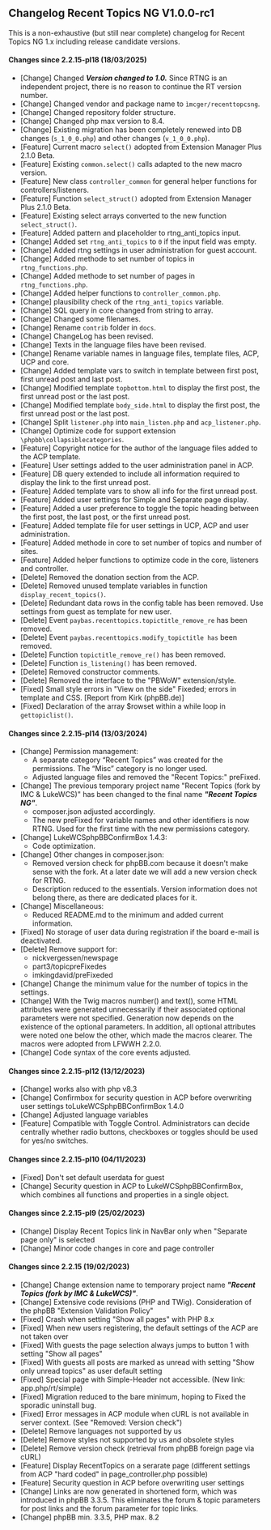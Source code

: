 ## Changelog Recent Topics NG V1.0.0-rc1
This is a non-exhaustive (but still near complete) changelog for Recent Topics NG 1.x including release candidate versions.

#### Changes since 2.2.15-pl18 (18/03/2025)
  - [Change] Changed ***Version changed to 1.0.*** Since RTNG is an independent project, there is no reason to continue the RT version number.
  - [Change] Changed vendor and package name to `ìmcger/recenttopcsng`.
  - [Change] Changed repository folder structure.
  - [Change] Changed php max version to 8.4.
  - [Change] Existing migration has been completely renewed into DB changes (`s_1_0_0.php`) and other changes (`v_1_0_0.php`).
  - [Feature] Current macro `select()` adopted from Extension Manager Plus 2.1.0 Beta.
  - [Feature] Existing `common.select()` calls adapted to the new macro version.
  - [Feature] New class `controller_common` for general helper functions for controllers/listeners.
  - [Feature] Function `select_struct()` adopted from Extension Manager Plus 2.1.0 Beta.
  - [Feature] Existing select arrays converted to the new function `select_struct()`.
  - [Feature] Added pattern and placeholder to rtng_anti_topics input.
  - [Change] Added set `rtng_anti_topics` to `0` if the input field was empty.
  - [Change] Added rtng settings in user administration for guest account.
  - [Change] Added methode to set number of topics in `rtng_functions.php`.
  - [Change] Added methode to set number of pages in `rtng_functions.php`.
  - [Change] Added helper functions to `controller_common.php`.
  - [Change] plausibility check of the `rtng_anti_topics` variable.
  - [Change] SQL query in core changed from string to array.
  - [Change] Changed some filenames.
  - [Change] Rename `contrib` folder in `docs`.
  - [Change] ChangeLog has been revised.
  - [Change] Texts in the language files have been revised.
  - [Change] Rename variable names in language files, template files, ACP, UCP and core.
  - [Change] Added template vars to switch in template between first post, first unread post and last post.
  - [Change] Modified template `topbottom.html` to display the first post, the first unread post or the last post.
  - [Change] Modified template `body_side.html` to display the first post, the first unread post or the last post.
  - [Change] Split `listener.php` into `main_listen.php` and `acp_listener.php`.
  - [Change] Optimize code for support extension `\phpbb\collapsiblecategories`.
  - [Feature] Copyright notice for the author of the language files added to the ACP template.
  - [Feature] User settings added to the user administration panel in ACP.
  - [Feature] DB query extended to include all information required to display the link to the first unread post.
  - [Feature] Added template vars to show all info for the first unread post.
  - [Feature] Added user settings for Simple and Separate page display.
  - [Feature] Added a user preference to toggle the topic heading between the first post, the last post, or the first unread post.
  - [Feature] Added template file for user settings in UCP, ACP and user administration.
  - [Feature] Added methode in core to set number of topics and number of sites.
  - [Feature] Added helper functions to optimize code in the core, listeners and controller.
  - [Delete] Removed the donation section from the ACP.
  - [Delete] Removed unused template variables in function `display_recent_topics()`.
  - [Delete] Redundant data rows in the config table has been removed. Use settings from guest as template for new user.
  - [Delete] Event `paybas.recenttopics.topictitle_remove_re` has been removed.
  - [Delete] Event `paybas.recenttopics.modify_topictitle has` been removed.
  - [Delete] Function `topictitle_remove_re()` has been removed.
  - [Delete] Function `is_listening()` has been removed.
  - [Delete] Removed constructor comments.
  - [Delete] Removed the interface to the "PBWoW" extension/style.
  - [Fixed] Small style errors in "View on the side" Fixeded; errors in template and CSS. [Report from Kirk (phpBB.de)]
  - [Fixed] Declaration of the array $rowset within a while loop in `gettopiclist()`.

#### Changes since 2.2.15-pl14 (13/03/2024)
  - [Change] Permission management:
    - A separate category “Recent Topics” was created for the permissions. The “Misc” category is no longer used.
    - Adjusted language files and removed the "Recent Topics:" preFixed.
  - [Change] The previous temporary project name "Recent Topics (fork by IMC & LukeWCS)" has been changed to the final name ***"Recent Topics NG"***.
    - composer.json adjusted accordingly.
    - The new preFixed for variable names and other identifiers is now RTNG. Used for the first time with the new permissions category.
  - [Change] LukeWCSphpBBConfirmBox 1.4.3:
    - Code optimization.
  - [Change] Other changes in composer.json:
    - Removed version check for phpBB.com because it doesn't make sense with the fork. At a later date we will add a new version check for RTNG.
    - Description reduced to the essentials. Version information does not belong there, as there are dedicated places for it.
  - [Change] Miscellaneous:
    - Reduced README.md to the minimum and added current information.
  - [Fixed]  No storage of user data during registration if the board e-mail is deactivated.
  - [Delete] Remove support for:
    - nickvergessen/newspage
    - part3/topicpreFixedes
    - imkingdavid/preFixeded
  - [Change] Change the minimum value for the number of topics in the settings.
  - [Change] With the Twig macros number() and text(), some HTML attributes were generated unnecessarily if their associated optional parameters were not specified. Generation now depends on the existence of the optional parameters. In addition, all optional attributes were noted one below the other, which made the macros clearer. The macros were adopted from LFWWH 2.2.0.
  - [Change] Code syntax of the core events adjusted.

#### Changes since 2.2.15-pl12 (13/12/2023)
  - [Change] works also with php v8.3
  - [Change] Confirmbox for security question in ACP before overwriting user settings toLukeWCSphpBBConfirmBox 1.4.0
  - [Change] Adjusted language variables
  - [Feature] Compatible with Toggle Control. Administrators can decide centrally whether radio buttons, checkboxes or toggles should be used for yes/no switches.

#### Changes since 2.2.15-pl10 (04/11/2023)
  - [Fixed] Don't set default userdata for guest
  - [Change] Security question in ACP to LukeWCSphpBBConfirmBox, which combines all functions and properties in a single object.

#### Changes since 2.2.15-pl9 (25/02/2023)
  - [Change] Display Recent Topics link in NavBar only when "Separate page only" is selected
  - [Change] Minor code changes in core and page controller

#### Changes since 2.2.15 (19/02/2023)
  - [Change] Change extension name to temporary project name ***"Recent Topics (fork by IMC & LukeWCS)"***.
  - [Change] Extensive code revisions (PHP and TWig). Consideration of the phpBB "Extension Validation Policy"
  - [Fixed] Crash when setting "Show all pages" with PHP 8.x
  - [Fixed] When new users registering, the default settings of the ACP are not taken over
  - [Fixed] With guests the page selection always jumps to button 1 with setting "Show all pages"
  - [Fixed] With guests all posts are marked as unread with setting "Show only unread topics" as user default setting
  - [Fixed] Special page with Simple-Header not accessible. (New link: app.php/rt/simple)
  - [Fixed] Migration reduced to the bare minimum, hoping to Fixed the sporadic uninstall bug.
  - [Fixed] Error messages in ACP module when cURL is not available in server context. (See "Removed: Version check")
  - [Delete] Remove languages not supported by us
  - [Delete] Remove styles not supported by us and obsolete styles
  - [Delete] Remove version check (retrieval from phpBB foreign page via cURL)
  - [Feature] Display RecentTopics on a serarate page (different settings from ACP "hard coded" in page_controller.php possible)
  - [Feature] Security question in ACP before overwriting user settings
  - [Change] Links are now generated in shortened form, which was introduced in phpBB 3.3.5. This eliminates the forum & topic parameters for post links and the forum parameter for topic links.
  - [Change] phpBB min. 3.3.5, PHP max. 8.2
